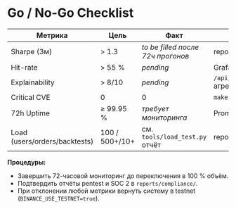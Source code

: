 # Go / No-Go Checklist

| Метрика | Цель | Факт | Источник |
|---------|------|------|----------|
| Sharpe (3м) | > 1.3 | _to be filled после 72ч прогонов_ | reports/perf/ | 
| Hit-rate | > 55 % | _pending_ | Grafana `signal_health` |
| Explainability | > 8/10 | _pending_ | `/api/portfolio/explain` агрегаты |
| Critical CVE | 0 | 0 | `make vuln-scan` |
| 72h Uptime | ≥ 99.95 % | _требует мониторинга_ | Prometheus `uptime` |
| Load (users/orders/backtests) | 100 / 500+/10+ | см. `tools/load_test.py` отчёт | reports/load_test_summary.json |

**Процедуры:**
- Завершить 72-часовой мониторинг до переключения в 100 % объём.
- Подтвердить отчёты pentest и SOC 2 в `reports/compliance/`.
- При отклонении любой метрики вернуть систему в testnet (`BINANCE_USE_TESTNET=true`).

